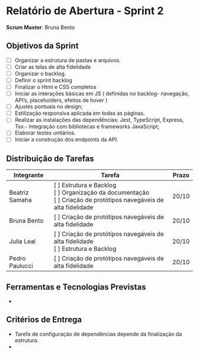 

# Relatório de Abertura - Sprint 2

**Scrum Master**: Bruna Bento 

## Objetivos da Sprint

- [ ] Organizar a estrutura de pastas e arquivos.
- [ ] Criar as telas de alta fidelidade 
- [ ] Organizar o backlog.
- [ ] Definir o sprint backlog 
- [ ] Finalizar o Html e CSS completos
- [ ] Iniciar as interações básicas em JS ( definidas no backlog- navegação, API’s,     placeholders, efeitos de hover )
- [ ] Ajustes pontuais no design;
- [ ] Estilização responsiva aplicada em todas as páginas.
- [ ] Realizar as instalações das dependências: Jest, TypeScript, Express, Tsx.- Integração com bibliotecas e frameworks JavaScript;
- [ ] Elaborar testes unitários.
- [ ] Iniciar a construção dos endpoints da API.

## Distribuição de Tarefas
| Integrante       | Tarefa                                                                 | Prazo |
|------------------|------------------------------------------------------------------------|--------|
| Beatriz Samaha   |  [ ] Estrutura e Backlog<br> [ ] Organização da documentação<br> [ ] Criação de protótipos navegáveis de alta fidelidade | 20/10  |
| Bruna Bento      |  [ ] Criação de protótipos navegáveis de alta fidelidade             | 20/10  |
| Julia Leal       |  [ ] Criação de protótipos navegáveis de alta fidelidade<br> [ ] Estrutura e Backlog | 20/10  |
| Pedro Paulucci   |  [ ] Criação de protótipos navegáveis de alta fidelidade             | 20/10  |


## Ferramentas e Tecnologias Previstas
- 

## Critérios de Entrega
- Tarefa de configuração de dependências depende da finalização da estrutura.
- 